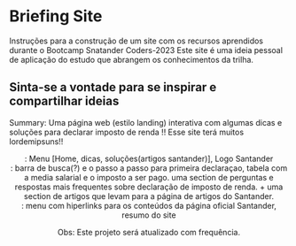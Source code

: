 # Briefing Site 

Instruções para a construção de um site com os recursos aprendidos durante o Bootcamp Snatander Coders-2023 
Este site é uma ideia pessoal de aplicação do estudo que abrangem os conhecimentos da trilha. 

## Sinta-se a vontade para se inspirar e compartilhar ideias   

Summary: Uma página web (estilo landing) interativa com algumas dicas e soluções para declarar imposto de renda
    !! Esse site terá muitos lordemipsuns!! 

<Header> : Menu [Home, dicas, soluções(artigos santander)], Logo Santander 

<main> : barra de busca(?) e o passo a passo para primeira declaraçao, tabela com a media salarial e o imposto a ser  pago. uma section de perguntas e respostas mais frequentes sobre declaração de imposto de renda. + uma section de artigos que levam para a página de artigos do Santander. 

<footer> : menu com hiperlinks para os conteúdos da página oficial Santander, resumo do site

Obs: Este projeto será atualizado com frequência.
